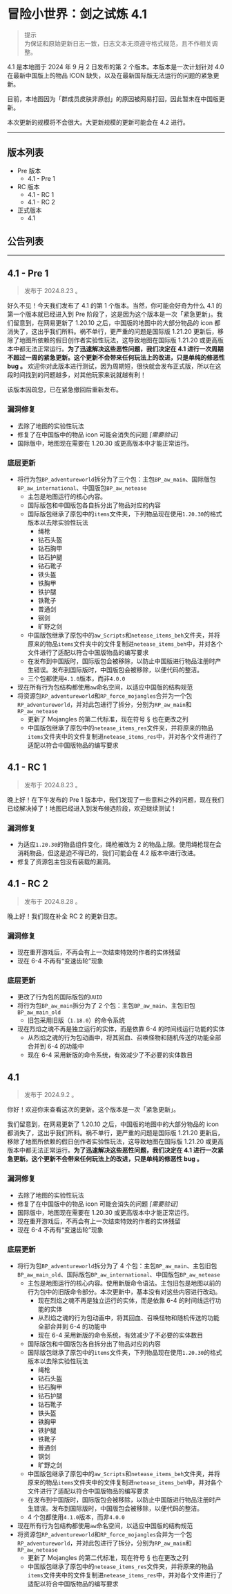 # 冒险小世界：剑之试炼 4.1

> 提示  
  为保证和原始更新日志一致，日志文本无须遵守格式规范，且不作相关调整。

4.1 是本地图于 2024 年 9 月 2 日发布的第 2 个版本。本版本是一次计划针对 4.0 在最新中国版上的物品 ICON 缺失，以及在最新国际版无法运行的问题的紧急更新。

目前，本地图因为「群成员皮肤非原创」的原因被网易打回，因此暂未在中国版更新。

本次更新的规模将不会很大。大更新规模的更新可能会在 4.2 进行。

---

## 版本列表

- Pre 版本
  - 4.1 - Pre 1
- RC 版本
  - 4.1 - RC 1
  - 4.1 - RC 2
- 正式版本
  - 4.1

## 公告列表

---

## 4.1 - Pre 1

> 发布于 2024.8.23 。

好久不见！今天我们发布了 4.1 的第 1 个版本。当然，你可能会好奇为什么 4.1 的第一个版本就已经进入到 Pre 阶段了，这是因为这个版本是一次「紧急更新」。我们留意到，在网易更新了 1.20.10 之后，中国版的地图中的大部分物品的 icon 都消失了，这出乎我们所料。祸不单行，更严重的问题是国际版 1.21.20 更新后，移除了地图所依赖的假日创作者实验性玩法，这导致地图在国际版 1.21.20 或更高版本中都无法正常运行。**为了迅速解决这些恶性问题，我们决定在 4.1 进行一次周期不超过一周的紧急更新。这个更新不会带来任何玩法上的改进，只是单纯的修恶性 bug 。** 欢迎你对此版本进行测试，因为周期短，很快就会发布正式版，所以在这段时间找到的问题越多，对其他玩家来说就越有利！

该版本因疏忽，已在紧急撤回后重新发布。

### 漏洞修复

- 去除了地图的实验性玩法
- 修复了在中国版中的物品 icon 可能会消失的问题 *[需要验证]*
- 国际版中，地图现在需要在 1.20.30 或更高版本中才能正常运行。

### 底层更新

- 将行为包`BP_adventureworld`拆分为了三个包：主包`BP_aw_main`、国际版包`BP_aw_international`、中国版包`BP_aw_netease`
  - 主包是地图运行的核心内容。
  - 国际版包和中国版包各自拆分出了物品对应的内容
  - 国际版包继承了原包中的`items`文件夹，下列物品现在使用`1.20.30`的格式版本以去除实验性玩法
    - 绳枪
    - 钻石头盔
    - 钻石胸甲
    - 钻石护腿
    - 钻石靴子
    - 铁头盔
    - 铁胸甲
    - 铁护腿
    - 铁靴子
    - 普通剑
    - 钢剑
    - 旷野之剑
  - 中国版包继承了原包中的`aw_Scripts`和`netease_items_beh`文件夹，并将原来的物品`items`文件夹中的文件复制进`netease_items_beh`中，并对各个文件进行了适配以符合中国版物品的编写要求
  - 在发布到中国版时，国际版包会被移除，以防止中国版进行物品注册时产生错误。发布到国际版时，中国版包会被移除，以便代码的整洁。
  - 三个包都使用`4.1.0`版本，而非`4.0.0`
- 现在所有行为包结构都使用`aw`命名空间，以适应中国版的结构规范
- 将资源包`RP_adventureworld`和`RP_force_mojangles`合并为一个包`RP_adventureworld`，并对此包进行了拆分，分别为`RP_aw_main`和`RP_aw_netease`
  - 更新了 Mojangles 的第二代标准，现在符号 § 也在更改之列
  - 中国版包继承了原包中的`netease_items_res`文件夹，并将原来的物品`items`文件夹中的文件复制进`netease_items_res`中，并对各个文件进行了适配以符合中国版物品的编写要求

## 4.1 - RC 1

> 发布于 2024.8.23 。

晚上好！在下午发布的 Pre 1 版本中，我们发现了一些意料之外的问题，现在我们已经解决掉了！地图已经进入到发布候选阶段，欢迎继续测试！

### 漏洞修复

- 为适应`1.20.30`的物品组件变化，绳枪被改为 2 的物品上限。使用绳枪现在会消耗物品，但这是迫不得已的，我们可能会在 4.2 版本中进行改进。
- 修复了资源包主包没有装载的漏洞。

## 4.1 - RC 2

> 发布于 2024.8.28 。

晚上好！我们现在补全 RC 2 的更新日志。

### 漏洞修复

- 现在重开游戏后，不再会有上一次结束特效的作者的实体残留
- 现在 6-4 不再有“变速齿轮”现象

### 底层更新

- 更改了行为包的国际版包的`UUID`
- 将行为包`BP_aw_main`拆分为了 2 个包：主包`BP_aw_main`、主包旧包`BP_aw_main_old`
  - 旧包采用旧版（`1.18.0`）的命令系统
- 现在烈焰之魂不再是独立运行的实体，而是依靠 6-4 的时间线运行功能的实体
  - 从烈焰之魂的行为包动画中，将其回血、召唤怪物和随机传送的功能全部合并到 6-4 的功能中
  - 现在 6-4 采用新版的命令系统，有效减少了不必要的实体数目

## 4.1

> 发布于 2024.9.2 。

你好！欢迎你来查看这次的更新。这个版本是一次「紧急更新」。

我们留意到，在网易更新了 1.20.10 之后，中国版的地图中的大部分物品的 icon 都消失了，这出乎我们所料。祸不单行，更严重的问题是国际版 1.21.20 更新后，移除了地图所依赖的假日创作者实验性玩法，这导致地图在国际版 1.21.20 或更高版本中都无法正常运行。**为了迅速解决这些恶性问题，我们决定在 4.1 进行一次紧急更新。这个更新不会带来任何玩法上的改进，只是单纯的修恶性 bug 。**

### 漏洞修复

- 去除了地图的实验性玩法
- 修复了在中国版中的物品 icon 可能会消失的问题 *[需要验证]*
- 国际版中，地图现在需要在 1.20.30 或更高版本中才能正常运行。
- 现在重开游戏后，不再会有上一次结束特效的作者的实体残留
- 现在 6-4 不再有“变速齿轮”现象

### 底层更新

- 将行为包`BP_adventureworld`拆分为了 4 个包：主包`BP_aw_main`、主包旧包`BP_aw_main_old`、国际版包`BP_aw_international`、中国版包`BP_aw_netease`
  - 主包是地图运行的核心内容。使用新版命令语法。主包旧包是地图以前的行为包中的旧版命令部分。本次更新中，基本没有对这些内容进行改动。
    - 现在烈焰之魂不再是独立运行的实体，而是依靠 6-4 的时间线运行功能的实体
    - 从烈焰之魂的行为包动画中，将其回血、召唤怪物和随机传送的功能全部合并到 6-4 的功能中
    - 现在 6-4 采用新版的命令系统，有效减少了不必要的实体数目
  - 国际版包和中国版包各自拆分出了物品对应的内容
  - 国际版包继承了原包中的`items`文件夹，下列物品现在使用`1.20.30`的格式版本以去除实验性玩法
    - 绳枪
    - 钻石头盔
    - 钻石胸甲
    - 钻石护腿
    - 钻石靴子
    - 铁头盔
    - 铁胸甲
    - 铁护腿
    - 铁靴子
    - 普通剑
    - 钢剑
    - 旷野之剑
  - 中国版包继承了原包中的`aw_Scripts`和`netease_items_beh`文件夹，并将原来的物品`items`文件夹中的文件复制进`netease_items_beh`中，并对各个文件进行了适配以符合中国版物品的编写要求
  - 在发布到中国版时，国际版包会被移除，以防止中国版进行物品注册时产生错误。发布到国际版时，中国版包会被移除，以便代码的整洁。
  - 4 个包都使用`4.1.0`版本，而非`4.0.0`
- 现在所有行为包结构都使用`aw`命名空间，以适应中国版的结构规范
- 将资源包`RP_adventureworld`和`RP_force_mojangles`合并为一个包`RP_adventureworld`，并对此包进行了拆分，分别为`RP_aw_main`和`RP_aw_netease`
  - 更新了 Mojangles 的第二代标准，现在符号 § 也在更改之列
  - 中国版包继承了原包中的`netease_items_res`文件夹，并将原来的物品`items`文件夹中的文件复制进`netease_items_res`中，并对各个文件进行了适配以符合中国版物品的编写要求
